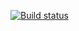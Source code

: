 [![Build status](https://ci.appveyor.com/api/projects/status/cwnmyv1rf5mgc5t2?svg=true)](https://ci.appveyor.com/project/volik97/ahj-lifecycle-watches)